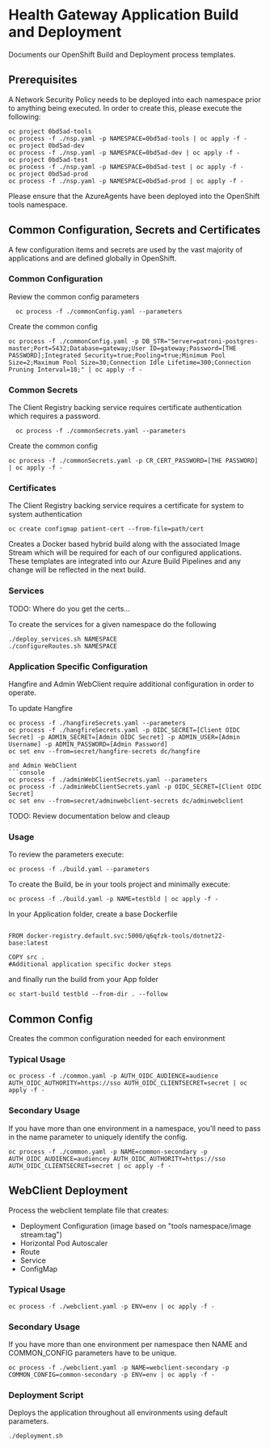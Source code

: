 # Health Gateway Application Build and Deployment

Documents our OpenShift Build and Deployment process templates.

## Prerequisites

A Network Security Policy needs to be deployed into each namespace prior to anything being executed.  In order to create this, please execute the following:

```console
oc project 0bd5ad-tools
oc process -f ./nsp.yaml -p NAMESPACE=0bd5ad-tools | oc apply -f -
oc project 0bd5ad-dev
oc process -f ./nsp.yaml -p NAMESPACE=0bd5ad-dev | oc apply -f -
oc project 0bd5ad-test
oc process -f ./nsp.yaml -p NAMESPACE=0bd5ad-test | oc apply -f -
oc project 0bd5ad-prod
oc process -f ./nsp.yaml -p NAMESPACE=0bd5ad-prod | oc apply -f -
```

Please ensure that the AzureAgents have been deployed into the OpenShift tools namespace.

## Common Configuration, Secrets and Certificates

A few configuration items and secrets are used by the vast majority of applications and are defined globally in OpenShift.

### Common Configuration

Review the common config parameters

```console
  oc process -f ./commonConfig.yaml --parameters
```

Create the common config

```console
oc process -f ./commonConfig.yaml -p DB_STR="Server=patroni-postgres-master;Port=5432;Database=gateway;User ID=gateway;Password=[THE PASSWORD];Integrated Security=true;Pooling=true;Minimum Pool Size=2;Maximum Pool Size=30;Connection Idle Lifetime=300;Connection Pruning Interval=10;" | oc apply -f -
```

### Common Secrets

The Client Registry backing service requires certificate authentication which requires a password.

```console
  oc process -f ./commonSecrets.yaml --parameters
```

Create the common config

```console
oc process -f ./commonSecrets.yaml -p CR_CERT_PASSWORD=[THE PASSWORD] | oc apply -f -
```

### Certificates

The Client Registry backing service requires a certificate for system to system authentication

```console
oc create configmap patient-cert --from-file=path/cert
```

Creates a Docker based hybrid build along with the associated Image Stream which will be required for each of our configured applications.  These templates are integrated into our Azure Build Pipelines and any change will be reflected in the next build.

### Services

TODO:  Where do you get the certs...

To create the services for a given namespace do the following

```console
./deploy_services.sh NAMESPACE
./configureRoutes.sh NAMESPACE
```

### Application Specific Configuration

Hangfire and Admin WebClient require additional configuration in order to operate.

To update Hangfire

```console
oc process -f ./hangfireSecrets.yaml --parameters
oc process -f ./hangfireSecrets.yaml -p OIDC_SECRET=[Client OIDC Secret] -p ADMIN_SECRET=[Admin OIDC Secret] -p ADMIN_USER=[Admin Username] -p ADMIN_PASSWORD=[Admin Password]
oc set env --from=secret/hangfire-secrets dc/hangfire

and Admin WebClient
```console
oc process -f ./adminWebClientSecrets.yaml --parameters
oc process -f ./adminWebClientSecrets.yaml -p OIDC_SECRET=[Client OIDC Secret]
oc set env --from=secret/adminwebclient-secrets dc/adminwebclient
```

TODO: Review documentation below and cleaup

### Usage

To review the parameters execute:

```console
oc process -f ./build.yaml --parameters
```

To create the Build, be in your tools project and minimally execute:

```console
oc process -f ./build.yaml -p NAME=testbld | oc apply -f -
```

In your Application folder, create a base Dockerfile

```console

FROM docker-registry.default.svc:5000/q6qfzk-tools/dotnet22-base:latest

COPY src .
#Additional application specific docker steps
```

and finally run the build from your App folder

```console
oc start-build testbld --from-dir . --follow
```

## Common Config

Creates the common configuration needed for each environment

### Typical Usage

```console
oc process -f ./common.yaml -p AUTH_OIDC_AUDIENCE=audience AUTH_OIDC_AUTHORITY=https://sso AUTH_OIDC_CLIENTSECRET=secret | oc apply -f -
```

### Secondary Usage

If you have more than one environment in a namespace, you'll need to pass in the name parameter to uniquely identify the config.

```console
oc process -f ./common.yaml -p NAME=common-secondary -p AUTH_OIDC_AUDIENCE=audiencey AUTH_OIDC_AUTHORITY=https://sso AUTH_OIDC_CLIENTSECRET=secret | oc apply -f -
```

## WebClient Deployment

Process the webclient template file that creates:

- Deployment Configuration (image based on "tools namespace/image stream:tag")
- Horizontal Pod Autoscaler
- Route
- Service
- ConfigMap

### Typical Usage

```console
oc process -f ./webclient.yaml -p ENV=env | oc apply -f -
```

### Secondary Usage

If you have more than one environment per namespace then NAME and COMMON_CONFIG parameters have to be unique.

```console
oc process -f ./webclient.yaml -p NAME=webclient-secondary -p COMMON_CONFIG=common-secondary -p ENV=env | oc apply -f -
```

### Deployment Script

Deploys the application throughout all environments using default parameters.

```console
./deployment.sh
```
